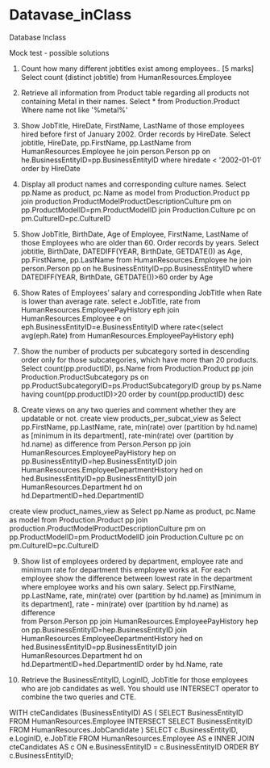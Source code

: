 # Datavase_inClass
Database Inclass




Mock test - possible solutions

1.	Count how many different jobtitles exist among employees.. [5 marks]
Select count (distinct jobtitle) from HumanResources.Employee

2.	Retrieve all information from Product table regarding all products not containing Metal in their names.
Select * from Production.Product
Where name not like '%metal%'
3.	Show JobTitle, HireDate, FirstName, LastName of those employees hired before first of January 2002. Order records by HireDate.
Select jobtitle, HireDate, pp.FirstName, pp.LastName from HumanResources.Employee he
join person.Person pp on he.BusinessEntityID=pp.BusinessEntityID
where hiredate < '2002-01-01'
order by HireDate
4.	Display all product names and corresponding culture names. 
Select pp.Name as product, pc.Name as model
from Production.Product pp 
join production.ProductModelProductDescriptionCulture pm on pp.ProductModelID=pm.ProductModelID
join Production.Culture pc on pm.CultureID=pc.CultureID

5.	Show JobTitle, BirthDate, Age of Employee, FirstName, LastName of those Employees who are older than 60. Order records by years.
Select jobtitle, BirthDate, DATEDIFF(YEAR, BirthDate, GETDATE()) as Age, pp.FirstName, pp.LastName from HumanResources.Employee he
join person.Person pp on he.BusinessEntityID=pp.BusinessEntityID
where DATEDIFF(YEAR, BirthDate, GETDATE())>60
order by Age

6.	Show Rates of Employees’ salary and corresponding JobTitle when Rate is lower than average rate.
select e.JobTitle, rate 
from HumanResources.EmployeePayHistory eph join HumanResources.Employee e 
	on eph.BusinessEntityID=e.BusinessEntityID
where rate<(select avg(eph.Rate) from HumanResources.EmployeePayHistory eph)

7.	Show the number of products per subcategory sorted in descending order only for those subcategories, which have more than 20 products.
Select count(pp.productID), ps.Name 
from Production.Product pp join Production.ProductSubcategory ps
on pp.ProductSubcategoryID=ps.ProductSubcategoryID
group by ps.Name
having count(pp.productID)>20
order by count(pp.productID) desc


8.	Create views on any two queries and comment whether they are updatable or not.
create view products_per_subcat_view as
Select pp.FirstName, pp.LastName,  rate, min(rate) over (partition by hd.name) as [minimum in its department], rate-min(rate) over (partition by hd.name) as difference  from Person.Person pp
join HumanResources.EmployeePayHistory hep
on pp.BusinessEntityID=hep.BusinessEntityID
join HumanResources.EmployeeDepartmentHistory hed
on hed.BusinessEntityID=pp.BusinessEntityID
join HumanResources.Department hd
on hd.DepartmentID=hed.DepartmentID

create view product_names_view as
Select pp.Name as product, pc.Name as model
from Production.Product pp 
join production.ProductModelProductDescriptionCulture pm 
on pp.ProductModelID=pm.ProductModelID
join Production.Culture pc on pm.CultureID=pc.CultureID


9.	Show list of employees ordered by department, employee rate and minimum rate for department this employee works at. For each employee show the difference between lowest rate in the department where employee works and his own salary.
Select pp.FirstName, pp.LastName,  rate, min(rate) over (partition by hd.name) as [minimum in its department], rate - min(rate) over (partition by hd.name) as difference  
from Person.Person pp
join HumanResources.EmployeePayHistory hep
on pp.BusinessEntityID=hep.BusinessEntityID
join HumanResources.EmployeeDepartmentHistory hed
on hed.BusinessEntityID=pp.BusinessEntityID
join HumanResources.Department hd
on hd.DepartmentID=hed.DepartmentID
order by hd.Name, rate

10.	Retrieve the BusinessEntityID, LoginID, JobTitle for those employees who are job candidates as well. You should use INTERSECT operator to combine the two queries and CTE.

WITH 
  cteCandidates (BusinessEntityID)
  AS
  (
    SELECT BusinessEntityID
    FROM HumanResources.Employee
    INTERSECT
    SELECT BusinessEntityID
    FROM HumanResources.JobCandidate
  )
SELECT 
  c.BusinessEntityID,
  e.LoginID,
  e.JobTitle
FROM 
  HumanResources.Employee AS e
  INNER JOIN cteCandidates AS c
    ON e.BusinessEntityID = c.BusinessEntityID
ORDER BY
  c.BusinessEntityID;
